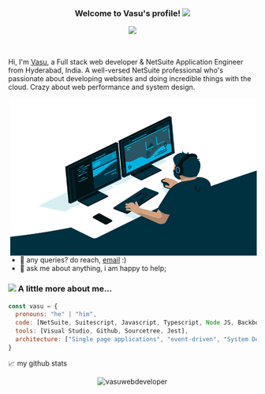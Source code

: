 <h3 align="center">
  Welcome to Vasu's profile!
  <img src="https://media.giphy.com/media/hvRJCLFzcasrR4ia7z/giphy.gif" width="28">
</h3>
<!-- Typing SVG by DenverCoder1 - https://github.com/DenverCoder1/readme-typing-svg -->
<p align="center">
  <a href="https://github.com/DenverCoder1/readme-typing-svg"><img src="https://readme-typing-svg.herokuapp.com/?lines=Full-stack%20web%20and%20app%20developer;Experienced%20UI%2FUX%20Designer;Always%20learning%20new%20things&font=Fira%20Code&center=true&width=440&height=45&color=f75c7e&vCenter=true&size=22"></a>
</p>

<br />

Hi, I'm [Vasu](https://vasuwebdev.me/), a Full stack web developer & NetSuite Application Engineer from Hyderabad, India. A well-versed NetSuite professional who's passionate about developing websites and doing incredible things with the cloud. Crazy about web performance and system design.



  <img align="right" alt="GIF" src="https://github.com/vasuwebdeveloper/vasuwebdeveloper/blob/main/code.gif?raw=true" width="500" height="320" />
  
  
  
- 💼 any queries? do reach, [email](mailto:kasipurivasu@gmail.com) :)
- 💬 ask me about anything, i am happy to help;




### <img src="https://media.giphy.com/media/VgCDAzcKvsR6OM0uWg/giphy.gif" width="50"> A little more about me...  

```javascript
const vasu = {
  pronouns: "he" | "him",
  code: [NetSuite, Suitescript, Javascript, Typescript, Node JS, Backbone JS, GraphQL],
  tools: [Visual Studio, Github, Sourcetree, Jest],
  architecture: ["Single page applications", "event-driven", "System Design pattern"],
}
```


📈 my github stats

<p align="center"> <img src="https://github-readme-stats.vercel.app/api?username=vasuwebdeveloper&show_icons=true&theme=gotham" alt="vasuwebdeveloper" />




